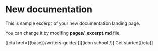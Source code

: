 # New documentation

This is sample excerpt of your new documentation landing page.

You can change it by modifing **pages/_excerpt.md** file.

[[cta href={{base}}/writers-guide/ ]][[icon school /]] Get started[[/cta]]